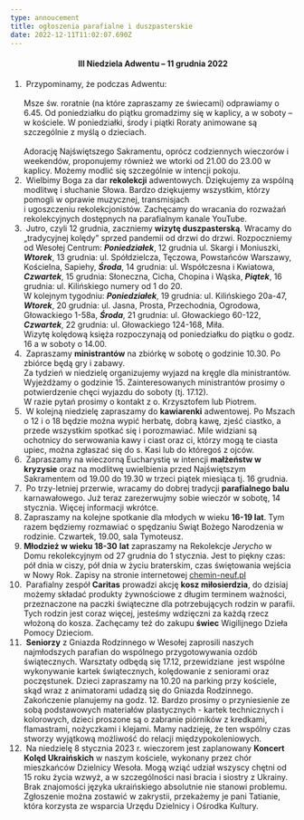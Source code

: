 ```yaml
---
type: annoucement
title: ogłoszenia parafialne i duszpasterskie
date: 2022-12-11T11:02:07.690Z
---
```

<!--StartFragment--><h4 style="text-align:center;">III Niedziela Adwentu – 11 grudnia 2022</h4>

1.  Przypominamy, że podczas Adwentu: \
   \
   Msze św. roratnie (na które zapraszamy ze świecami) odprawiamy o 6.45. Od poniedziałku do piątku gromadzimy się w kaplicy, a w soboty – w kościele. W poniedziałki, środy i piątki Roraty animowane są szczególnie z myślą o dzieciach.\
   \
   Adorację Najświętszego Sakramentu, oprócz codziennych wieczorów i weekendów, proponujemy również we wtorki od 21.00 do 23.00 w kaplicy. Możemy modlić się szczególnie w intencji pokoju.
2.  Wielbimy Boga za dar **rekolekcji** adwentowych. Dziękujemy za wspólną modlitwę i słuchanie Słowa. Bardzo dziękujemy wszystkim, którzy pomogli w oprawie muzycznej, transmisjach\
   i ugoszczeniu rekolekcjonistów. Zachęcamy do wracania do rozważań rekolekcyjnych dostępnych na parafialnym kanale YouTube.
3.  Jutro, czyli 12 grudnia, zaczniemy **wizytę duszpasterską**. Wracamy do „tradycyjnej kolędy” sprzed pandemii od drzwi do drzwi. Rozpoczniemy od Wesołej Centrum: ***Poniedziałek***, 12 grudnia ul. Skargi i Moniuszki, ***Wtorek***, 13 grudnia: ul. Spółdzielcza, Tęczowa, Powstańców Warszawy, Kościelna, Sapiehy, ***Środa***, 14 grudnia: ul. Współczesna i Kwiatowa, ***Czwartek***, 15 grudnia: Słoneczna, Cicha, Chopina i Wąska, ***Piątek***, 16 grudnia: ul. Kilińskiego numery od 1 do 20.\
   W kolejnym tygodniu: ***Poniedziałek***, 19 grudnia: ul. Kilińskiego 20a-47, ***Wtorek***, 20 grudnia: ul. Jasna, Prosta, Przechodnia, Ogrodowa, Głowackiego 1-58a, ***Środa***, 21 grudnia: ul. Głowackiego 60-122, ***Czwartek***, 22 grudnia: ul. Głowackiego 124-168, Miła.\
   Wizytę kolędową księża rozpoczynają od poniedziałku do piątku o godz. 16 a w soboty o 14.00.
4.  Zapraszamy **ministrantów** na zbiórkę w sobotę o godzinie 10.30. Po zbiórce będą gry i zabawy.\
   Za tydzień w niedzielę organizujemy wyjazd na kręgle dla ministrantów. Wyjeżdżamy o godzinie 15. Zainteresowanych ministrantów prosimy o potwierdzenie chęci wyjazdu do soboty (tj. 17.12).\
   W razie pytań prosimy o kontakt z o. Krzysztofem lub Piotrem.
5.  W kolejną niedzielę zapraszamy do **kawiarenki** adwentowej. Po Mszach o 12 i o 18 będzie można wypić herbatę, dobrą kawę, zjeść ciastko, a przede wszystkim spotkać się i porozmawiać. Mile widziani są ochotnicy do serwowania kawy i ciast oraz ci, którzy mogą te ciasta upiec, można zgłaszać się do s. Kasi lub do któregoś z ojców.
6.  Zapraszamy na wieczorną Eucharystię w intencji **małżeństw w kryzysie** oraz na modlitwę uwielbienia przed Najświętszym Sakramentem od 19.00 do 19.30 w trzeci piątek miesiąca tj. 16 grudnia.
7.  Po trzy-letniej przerwie, wracamy do dobrej tradycji **parafialnego balu** karnawałowego. Już teraz zarezerwujmy sobie wieczór w sobotę, 14 stycznia. Więcej informacji wkrótce.
8. Zapraszamy na kolejne spotkanie dla młodych w wieku **16-19 lat**. Tym razem będziemy rozmawiać o spędzaniu Świąt Bożego Narodzenia w rodzinie. Czwartek, 19.00, sala Tymoteusz.
9. **Młodzież w wieku 18-30** **lat** zapraszamy na Rekolekcje *Jerycho* w Domu rekolekcyjnym od 27 grudnia do 1 stycznia. Jest to piękny czas: pół dnia w ciszy, pół dnia w życiu braterskim, czas świętowania wejścia w Nowy Rok. Zapisy na stronie internetowej [chemin-neuf.pl](http://www.chemin-neuf.pl) 
10.  Parafialny zespół **Caritas** prowadzi akcję **kosz miłosierdzia**, do dzisiaj możemy składać produkty żywnościowe z długim terminem ważności, przeznaczone na paczki świąteczne dla potrzebujących rodzin w parafii. Tych rodzin jest coraz więcej, jesteśmy wdzięczni za każdą rzecz włożoną do kosza. Zachęcamy też do zakupu **świec** Wigilijnego Dzieła Pomocy Dzieciom.
11.  **Seniorzy** z Gniazda Rodzinnego w Wesołej zaprosili naszych najmłodszych parafian do wspólnego przygotowywania ozdób świątecznych. Warsztaty odbędą się 17.12, przewidziane  jest wspólne wykonywanie kartek świątecznych, kolędowanie z seniorami oraz poczęstunek. Dzieci zapraszamy na 10.20 na parking przy kościele, skąd wraz z animatorami udadzą się do Gniazda Rodzinnego. Zakończenie planujemy na godz. 12. Bardzo prosimy o przyniesienie ze sobą podstawowych materiałów plastycznych - kartek technicznych i kolorowych, dzieci proszone są o zabranie piórników z kredkami, flamastrami, nożyczkami i klejami. Mamy nadzieję, że ten wspólny czas stworzy wyjątkową możliwość do relacji międzypokoleniowych.
12.  Na niedzielę 8 stycznia 2023 r. wieczorem jest zaplanowany **Koncert Kolęd Ukraińskich** w naszym kościele, wykonany przez chór mieszkańców Dzielnicy Wesoła. Mogą wziąć udział wszyscy chętni od 15 roku życia wzwyż, a w szczególności nasi bracia i siostry z Ukrainy. Brak znajomości języka ukraińskiego absolutnie nie stanowi problemu. Zgłoszenie można zostawić w zakrystii, przekażemy je pani Tatianie, która korzysta ze wsparcia Urzędu Dzielnicy i Ośrodka Kultury.

 

<!--EndFragment-->